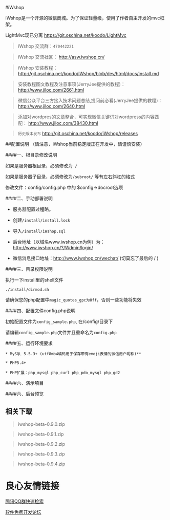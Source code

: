 #iWshop 

iWshop是一个开源的微信商城。为了保证轻量级，使用了作者自主开发的mvc框架。 

LightMvc现已分离  https://git.oschina.net/koodo/LightMvc  

>iWshop 交流群：`470442221`

>iWshop 交流社区： http://asw.iwshop.cn/  

>iWshop 安装教程： http://git.oschina.net/koodo/iWshop/blob/dev/html/docs/install.md 

>安装教程图文教程及注意事项(JerryJee提供的教程)： http://www.jiloc.com/2661.html 

>微信公众平台三方接入技术问题总结,提问前必看(JerryJee提供的教程)： http://www.jiloc.com/2640.html 

>添加对wordpres的文章整合，可实现微信关键词对wordpress的内容匹配： http://www.jiloc.com/38430.html 

>`历史版本发布`  http://git.oschina.net/koodo/iWshop/releases 

##配置说明 （请注意，iWshop当前稳定版正在开发中，请谨慎安装）

####一、根目录修改说明


如果是服务器根目录，必须修改为` /`


如果是服务器子目录，必须修改为`/subroot/` 等有左右斜杠的格式


修改文件：config/config.php 中的 $config->docroot选项

####二、手动部署说明

- 服务器配置过程略。

- 创建`/install/install.lock`

- 导入`/install/iWshop.sql`

- 后台地址（以域名www.iwshop.cn为例）为：http://www.iwshop.cn/?/Wdmin/login/

- 微信消息接口地址：http://www.iwshop.cn/wechat/ (切莫忘了最后的 / )

####三、目录权限说明

执行一下install里的shell文件

    ./install/dirmod.sh

请确保您的php配置中`magic_quotes_gpc为Off`，否则一些功能将失效

####四、配置文件config.php说明

初始配置文件为`config_sample.php`, 在/config/目录下

请编辑`config_sample.php`文件并且重命名为`config.php`

####五、运行环境要求
 
    * MySQL 5.5.3+ (utf8mb4编码用于保存带有emoji表情的微信用户昵称)**

    * PHP5.4+

    * PHP扩展：php_mysql php_curl php_pdo_mysql php_gd2


####六、演示项目

 
  
  
 
 
 

####六、后台预览

 
 
 

## 相关下载

> iwshop-beta-0.9.0.zip  

> iwshop-beta-0.9.1.zip  

> iwshop-beta-0.9.2.zip  

> iwshop-beta-0.9.3.zip  

> iwshop-beta-0.9.4.zip 

 # 良心友情链接

[腾讯QQ群快速检索](http://u.720life.cn/s/8cf73f7c)

[软件免费开发论坛](http://u.720life.cn/s/bbb01dc0)